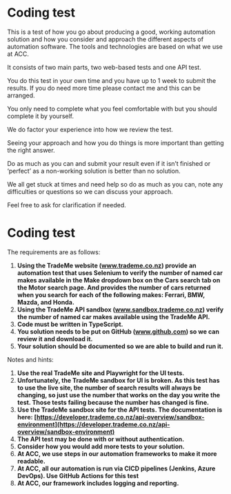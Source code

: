 # Coding test

This is a test of how you go about producing a good, working automation solution and how you consider and approach the different aspects of automation software. The tools and technologies are based on what we use at ACC.

It consists of two main parts, two web-based tests and one API test.

You do this test in your own time and you have up to 1 week to submit the results. If you do need more time please contact me and this can be arranged.

You only need to complete what you feel comfortable with but you should complete it by yourself.

We do factor your experience into how we review the test.

Seeing your approach and how you do things is more important than getting the right answer.

Do as much as you can and submit your result even if it isn’t finished or ‘perfect’ as a non-working solution is better than no solution.

We all get stuck at times and need help so do as much as you can, note any difficulties or questions so we can discuss your approach.

Feel free to ask for clarification if needed.

# Coding test

The requirements are as follows:

1. **Using the TradeMe website (www.trademe.co.nz) provide an automation test that uses Selenium to verify the number of named car makes available in the Make dropdown box on the Cars search tab on the Motor search page. And provides the number of cars returned when you search for each of the following makes: Ferrari, BMW, Mazda, and Honda.**
2. **Using the TradeMe API sandbox (www.sandbox.trademe.co.nz) verify the number of named car makes available using the TradeMe API.**
3. **Code must be written in TypeScript.**
4. **You solution needs to be put on GitHub (www.github.com) so we can review it and download it.**
5. **Your solution should be documented so we are able to build and run it.**

Notes and hints:

1. **Use the real TradeMe site and Playwright for the UI tests.**
2. **Unfortunately, the TradeMe sandbox for UI is broken. As this test has to use the live site, the number of search results will always be changing, so just use the number that works on the day you write the test. Those tests failing because the number has changed is fine.**
3. **Use the TradeMe sandbox site for the API tests. The documentation is here: [https://developer.trademe.co.nz/api-overview/sandbox-environment](https://developer.trademe.co.nz/api-overview/sandbox-environment)**
4. **The API test may be done with or without authentication.**
5. **Consider how you would add more tests to your solution.**
6. **At ACC, we use steps in our automation frameworks to make it more readable.**
7. **At ACC, all our automation is run via CICD pipelines (Jenkins, Azure DevOps). Use GitHub Actions for this test**
8. **At ACC, our framework includes logging and reporting.**
